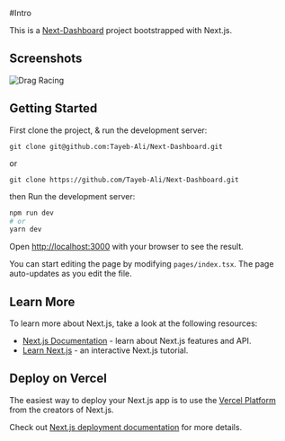 #Intro

This is a [Next-Dashboard](https://dash.smart.sd/) project bootstrapped with Next.js.

## Screenshots

![Drag Racing](https://i.ibb.co/vLTSd2B/dashboard.png)



## Getting Started

First clone the project, & run the development server:

``
git clone git@github.com:Tayeb-Ali/Next-Dashboard.git
``

or

``
git clone https://github.com/Tayeb-Ali/Next-Dashboard.git
``

then Run the development server:

```bash
npm run dev
# or
yarn dev
```

Open [http://localhost:3000](http://localhost:3000) with your browser to see the result.

You can start editing the page by modifying `pages/index.tsx`. The page auto-updates as you edit the file.

## Learn More

To learn more about Next.js, take a look at the following resources:

- [Next.js Documentation](https://nextjs.org/docs) - learn about Next.js features and API.
- [Learn Next.js](https://nextjs.org/learn) - an interactive Next.js tutorial.

## Deploy on Vercel

The easiest way to deploy your Next.js app is to use the [Vercel Platform](https://vercel.com/new?utm_medium=default-template&filter=next.js&utm_source=create-next-app&utm_campaign=create-next-app-readme) from the creators of Next.js.

Check out  [Next.js deployment documentation](https://nextjs.org/docs/deployment) for more details.
